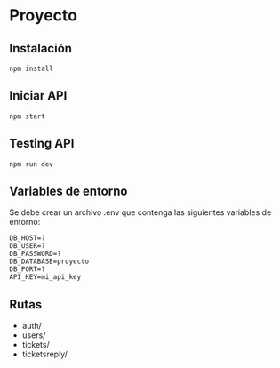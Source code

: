 # Proyecto

## Instalación

```
npm install 
```

## Iniciar API

```
npm start
```

## Testing API

```
npm run dev
```

## Variables de entorno
Se debe crear un archivo .env que contenga las siguientes variables de entorno:
```
DB_HOST=?
DB_USER=?
DB_PASSWORD=?
DB_DATABASE=proyecto
DB_PORT=?
API_KEY=mi_api_key
```

## Rutas
- auth/
- users/
- tickets/
- ticketsreply/



